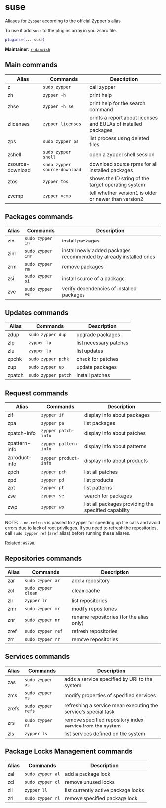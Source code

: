 # suse

Aliases for [`Zypper`](HTTPS://en.opensuse.org/Portal:Zypper) according to the
official Zypper's alias

To use it add `suse` to the plugins array in you zshrc file.

```zsh
plugins=(... suse)
```

**Maintainer**: [`r-darwish`](HTTPS://github.com/r-darwish)

## Main commands

| Alias            | Commands                      | Description                                                    |
| ---------------- | ----------------------------- | -------------------------------------------------------------- |
| z                | `sudo zypper`                 | call zypper                                                    |
| zh               | `zypper -h`                   | print help                                                     |
| zhse             | `zypper -h se`                | print help for the search command                              |
| zlicenses        | `zypper licenses`             | prints a report about licenses and EULAs of installed packages |
| zps              | `sudo zypper ps`              | list process using deleted files                               |
| zshell           | `sudo zypper shell`           | open a zypper shell session                                    |
| zsource-download | `sudo zypper source-download` | download source rpms for all installed packages                |
| ztos             | `zypper tos`                  | shows the ID string of the target operating system             |
| zvcmp            | `zypper vcmp`                 | tell whether version1 is older or newer than version2          |

## Packages commands

| Alias | Commands          | Description                                                        |
| ----- | ----------------- | ------------------------------------------------------------------ |
| zin   | `sudo zypper in`  | install packages                                                   |
| zinr  | `sudo zypper inr` | install newly added packages recommended by already installed ones |
| zrm   | `sudo zypper rm`  | remove packages                                                    |
| zsi   | `sudo zypper si`  | install source of a package                                        |
| zve   | `sudo zypper ve`  | verify dependencies of installed packages                          |

## Updates commands

| Alias  | Commands            | Description            |
| ------ | ------------------- | ---------------------- |
| zdup   | `sudo zypper dup`   | upgrade packages       |
| zlp    | `zypper lp`         | list necessary patches |
| zlu    | `zypper lu`         | list updates           |
| zpchk  | `sudo zypper pchk`  | check for patches      |
| zup    | `sudo zypper up`    | update packages        |
| zpatch | `sudo zypper patch` | install patches        |

## Request commands

| Alias         | Commands              | Description                                          |
| ------------- | --------------------- | ---------------------------------------------------- |
| zif           | `zypper if`           | display info about packages                          |
| zpa           | `zypper pa`           | list packages                                        |
| zpatch-info   | `zypper patch-info`   | display info about patches                           |
| zpattern-info | `zypper pattern-info` | display info about patterns                          |
| zproduct-info | `zypper product-info` | display info about products                          |
| zpch          | `zypper pch`          | list all patches                                     |
| zpd           | `zypper pd`           | list products                                        |
| zpt           | `zypper pt`           | list patterns                                        |
| zse           | `zypper se`           | search for packages                                  |
| zwp           | `zypper wp`           | list all packages providing the specified capability |

NOTE: `--no-refresh` is passed to zypper for speeding up the calls and avoid
errors due to lack of root privileges. If you need to refresh the repositories,
call `sudo zypper ref` (`zref` alias) before running these aliases.

Related: [`#9798`](HTTPS://github.com/ohmyzsh/ohmyzsh/pull/9798).

## Repositories commands

| Alias | Commands            | Description                              |
| ----- | ------------------- | ---------------------------------------- |
| zar   | `sudo zypper ar`    | add a repository                         |
| zcl   | `sudo zypper clean` | clean cache                              |
| zlr   | `zypper lr`         | list repositories                        |
| zmr   | `sudo zypper mr`    | modify repositories                      |
| znr   | `sudo zypper nr`    | rename repositories (for the alias only) |
| zref  | `sudo zypper ref`   | refresh repositories                     |
| zrr   | `sudo zypper rr`    | remove repositories                      |

## Services commands

| Alias | Commands           | Description                                                    |
| ----- | ------------------ | -------------------------------------------------------------- |
| zas   | `sudo zypper as`   | adds a service specified by URI to the system                  |
| zms   | `sudo zypper ms`   | modify properties of specified services                        |
| zrefs | `sudo zypper refs` | refreshing a service mean executing the service's special task |
| zrs   | `sudo zypper rs`   | remove specified repository index service from the system      |
| zls   | `zypper ls`        | list services defined on the system                            |

## Package Locks Management commands

| Alias | Commands         | Description                         |
| ----- | ---------------- | ----------------------------------- |
| zal   | `sudo zypper al` | add a package lock                  |
| zcl   | `sudo zypper cl` | remove unused locks                 |
| zll   | `zypper ll`      | list currently active package locks |
| zrl   | `sudo zypper rl` | remove specified package lock       |
